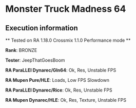 # Monster Truck Madness 64 

## Execution information


** Tested on RA 1.18.0 Crossmix 1.1.0 Performance mode **


**Rank**: BRONZE


**Tester**: JeepThatGoesBoom



**RA ParaLLEl Dynarec/Gln64**: Ok, Res, Unstable FPS


**RA Mupen Pure/HLE**: Loads, Low FPS Slowdown


**RA ParaLLEl Dynarec/Rice**: Ok, Res, Unstable FPS


**RA Mupen Dynarec/HLE**: Ok, Res, Texture, Unstable FPS